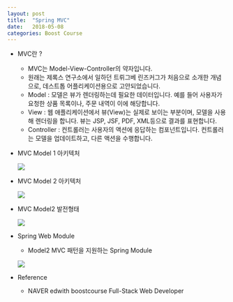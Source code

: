 ```yaml
---
layout: post
title:  "Spring MVC"
date:   2018-05-08
categories: Boost Course
---
```


- MVC란 ?

  - MVC는 Model-View-Controller의 약자입니다.
  - 원래는 제록스 연구소에서 일하던 트뤼그베 린즈커그가 처음으로 소개한 개념으로, 데스트톱 어플리케이션용으로 고안되었습니다.
  - Model : 모델은 뷰가 렌더링하는데 필요한 데이터입니다. 예를 들어 사용자가 요청한 상품 목록이나, 주문 내역이 이에 해당합니다.
  - View : 웹 애플리케이션에서 뷰(View)는 실제로 보이는 부분이며, 모델을 사용해 렌더링을 합니다. 뷰는 JSP, JSF, PDF, XML등으로 결과를 표현합니다.
  - Controller : 컨트롤러는 사용자의 액션에 응답하는 컴포넌트입니다. 컨트롤러는 모델을 업데이트하고, 다른 액션을 수행합니다.

- MVC Model 1 아키텍처

  ![](/image/sm01.png)

- MVC Model 2 아키텍처

  ![](/image/sm02.png)

- MVC Model2 발전형태

  ![](/image/sm03.png)

- Spring Web Module 

  - Model2 MVC 패턴을 지원하는 Spring Module  

  ![](/image/sm04.png)

- Reference

  - NAVER edwith boostcourse Full-Stack Web Developer
